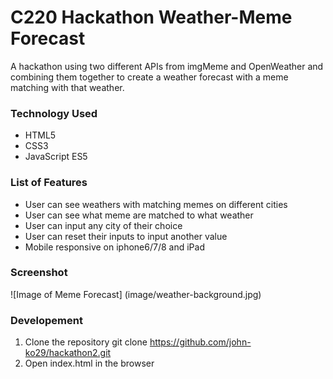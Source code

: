 # C220 Hackathon Weather-Meme Forecast

A hackathon using two different APIs from imgMeme and OpenWeather and combining them together to create a weather forecast with a meme matching with that weather.

### Technology Used
* HTML5
* CSS3
* JavaScript ES5

### List of Features
* User can see weathers with matching memes on different cities
* User can see what meme are matched to what weather
* User can input any city of their choice
* User can reset their inputs to input another value
* Mobile responsive on iphone6/7/8 and iPad

### Screenshot
![Image of Meme Forecast]
(image/weather-background.jpg)

### Developement
1. Clone the repository
  git clone https://github.com/john-ko29/hackathon2.git
1. Open index.html in the browser
